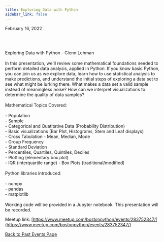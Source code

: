 ```yaml
---
title: Exploring Data with Python
sidebar_link: false
---
```


February 16, 2022

<p><br/><br/></p>

<p>Exploring Data with Python - Glenn Lehman<br/><br/>In this presentation, we'll review some mathematical foundations needed to perform detailed data analysis, applied in Python. If you know basic Python, you can join us as we explore data, learn how to use statistical analysis to make predictions, and understand the initial steps of exploring a data set to see what might be lurking there. What makes a data set a valid sample instead of meaningless noise? How can we interpret visualizations to determine the quality of data samples?<br/><br/>Mathematical Topics Covered:<br/><br/>- Population<br/>- Sample<br/>- Categorical and Quatitative Data (Probability Distribution)<br/>- Basic visualizations (Bar Plot, Histograms, Stem and Leaf displays)<br/>- Cross Tabulation - Mean, Median, Mode<br/>- Group Frequency<br/>- Standard Deviation<br/>- Percentiles, Quartiles, Quintiles, Deciles<br/>- Plotting (elementary box plot)<br/>- IQR (interquartile range) - Box Plots (traditional/modified)<br/><br/>Python libraries introduced:<br/><br/>- numpy<br/>- pandas<br/>- matplotlib<br/><br/>Working code will be provided in a Jupyter notebook. This presentation will be recorded.</p>


Meetup link: [https://www.meetup.com/bostonpython/events/283752347/](https://www.meetup.com/bostonpython/events/283752347/)

[Back to Past Events Page](index.md)
